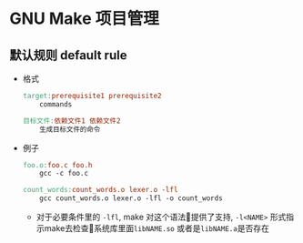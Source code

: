 # GNU Make 项目管理

## 默认规则 default rule

- 格式
    ```makefile
    target:prerequisite1 prerequisite2
        commands
    ```
    ```makefile
    目标文件:依赖文件1 依赖文件2
        生成目标文件的命令
    ```
- 例子
    ```makefile
    foo.o:foo.c foo.h
        gcc -c foo.c
    ```
    ```makefile
    count_words:count_words.o lexer.o -lfl
        gcc count_words.o lexer.o -lfl -o count_words
    ```
  - 对于必要条件里的 `-lfl`, make 对这个语法提供了支持, `-l<NAME>` 形式指示make去检查系统库里面`libNAME.so` 或者是`libNAME.a`是否存在